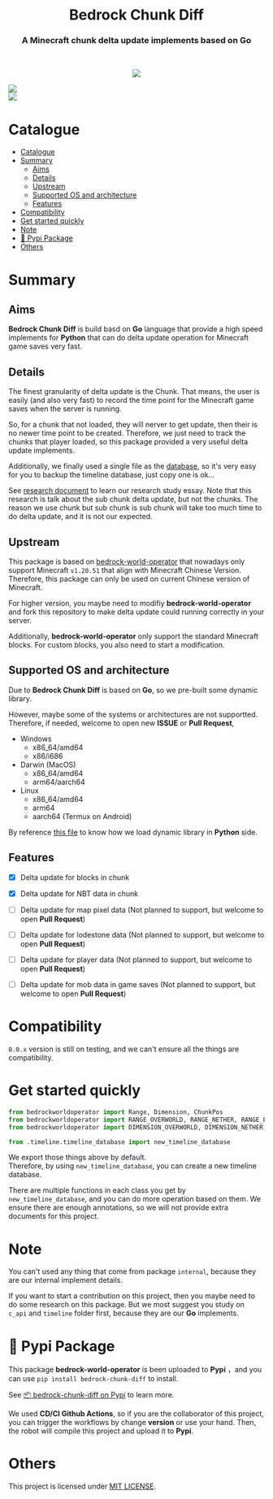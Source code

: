 <h1 align="center">Bedrock Chunk Diff</h1>
<h3 align="center">A Minecraft chunk delta update implements based on Go</h3>
<br/>
<p align="center">
<img src="https://forthebadge.com/images/badges/built-with-love.svg">
<p>



[python]: https://img.shields.io/badge/python-3.11-AB70FF?style=for-the-badge
[license]: https://img.shields.io/badge/LICENSE-MIT-228B22?style=for-the-badge



[![][python]](https://www.python.org/)<br/>
[![][license]](LICENSE)<br/>







# Catalogue
- [Catalogue](#catalogue)
- [Summary](#summary)
  - [Aims](#aims)
  - [Details](#details)
  - [Upstream](#upstream)
  - [Supported OS and architecture](#supported-os-and-architecture)
  - [Features](#features)
- [Compatibility](#compatibility)
- [Get started quickly](#get-started-quickly)
- [Note](#note)
- [🐍 Pypi Package](#-pypi-package)
- [Others](#others)





# Summary
## Aims
**Bedrock Chunk Diff** is build basd on **Go** language that provide a high speed implements for **Python** that can do delta update operation for Minecraft game saves very fast.



## Details
The finest granularity of delta update is the Chunk.
That means, the user is easily (and also very fast) to record the time point for the Minecraft game saves when the server is running.

So, for a chunk that not loaded, they will nerver to get update, then their is no newer time point to be created.
Therefore, we just need to track the chunks that player loaded, so this package provided a very useful delta update implements.

Additionally, we finally used a single file as the [database](https://github.com/etcd-io/bbolt), so it's very easy for you to backup the timeline database, just copy one is ok...

See [research document](./doc/Sub%20Chunk%20Delta%20Update%20Implements%20Disscussion.pdf) to learn our research study essay.
Note that this research is talk about the sub chunk delta update, but not the chunks. The reason we use chunk but sub chunk is sub chunk will take too much time to do delta update, and it is not our expected.



## Upstream
This package is based on [bedrock-world-operator](https://github.com/YingLunTown-DreamLand/bedrock-world-operator) that nowadays only support Minecraft `v1.20.51` that align with Minecraft Chinese Version. Therefore, this package can only be used on current Chinese version of Minecraft.

For higher version, you maybe need to modifiy **bedrock-world-operator** and fork this repository to make delta update could running correctly in your server.

Additionally, **bedrock-world-operator** only support the standard Minecraft blocks. For custom blocks, you also need to start a modification.



## Supported OS and architecture
Due to **Bedrock Chunk Diff** is based on **Go**, so we pre-built some dynamic library.

However, maybe some of the systems or architectures are not supportted.
Therefore, if needed, welcome to open new **ISSUE** or **Pull Request**,

- Windows
    * x86_64/amd64
    * x86/i686
- Darwin (MacOS)
    * x86_64/amd64
    * arm64/aarch64
- Linux
    * x86_64/amd64
    * arm64
    * aarch64 (Termux on Android)

By reference [this file](./python/package/internal/load_dynamic_library.py) to know how we load dynamic library in **Python** side.



## Features
- [x] Delta update for blocks in chunk
- [x] Delta update for NBT data in chunk
- [ ] Delta update for map pixel data (Not planned to support, but welcome to open **Pull Request**)
- [ ] Delta update for lodestone data (Not planned to support, but welcome to open **Pull Request**)
- [ ] Delta update for player data (Not planned to support, but welcome to open **Pull Request**)
- [ ] Delta update for mob data in game saves (Not planned to support, but welcome to open **Pull Request**)





# Compatibility
`0.0.x` version is still on testing, and we can't ensure all the things are compatibility.





# Get started quickly
```python
from bedrockworldoperator import Range, Dimension, ChunkPos
from bedrockworldoperator import RANGE_OVERWORLD, RANGE_NETHER, RANGE_END
from bedrockworldoperator import DIMENSION_OVERWORLD, DIMENSION_NETHER, DIMENSION_END

from .timeline.timeline_database import new_timeline_database
```

We export those things above by default.<br/>
Therefore, by using `new_timeline_database`, you can create a new timeline database.

There are multiple functions in each class you get by `new_timeline_database`, and you can do more operation based on them.
We ensure there are enough annotations, so we will not provide extra documents for this project.





# Note
You can't used any thing that come from package `internal`, because they are our internal implement details.

If you want to start a contribution on this project, then you maybe need to do some research on this package.
But we most suggest you study on `c_api` and `timeline` folder first, because they are our **Go** implements.





# 🐍 Pypi Package
This package **bedrock-world-operator** is been uploaded to **Pypi** ，and you can use `pip install bedrock-chunk-diff` to install.

See [📦 bedrock-chunk-diff on Pypi](https://pypi.org/project/bedrock-world-operator) to learn more.

We used **CD/CI Github Actions**, so if you are the collaborator of this project, you can trigger the workflows by change **version** or use your hand. Then, the robot will compile this project and upload it to **Pypi**.





# Others
This project is licensed under [MIT LICENSE](./LICENSE).
